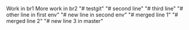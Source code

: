 Work in br1
More work in br2
"# testgit" 
"# second line" 
"# third line" 
"# other line in first env" 
"# new line in second env" 
"# merged line 1" 
"# merged line 2" 
"# new line 3 in master" 
